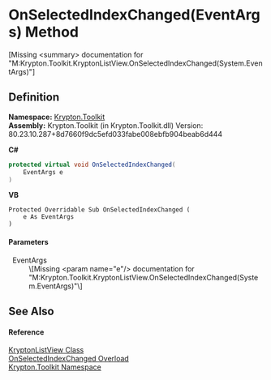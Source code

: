 # OnSelectedIndexChanged(EventArgs) Method


\[Missing &lt;summary&gt; documentation for "M:Krypton.Toolkit.KryptonListView.OnSelectedIndexChanged(System.EventArgs)"\]



## Definition
**Namespace:** <a href="79d2eac2-21f4-54ff-7552-b20c33c30600.md">Krypton.Toolkit</a>  
**Assembly:** Krypton.Toolkit (in Krypton.Toolkit.dll) Version: 80.23.10.287+8d7660f9dc5efd033fabe008ebfb904beab6d444

**C#**
``` C#
protected virtual void OnSelectedIndexChanged(
	EventArgs e
)
```
**VB**
``` VB
Protected Overridable Sub OnSelectedIndexChanged ( 
	e As EventArgs
)
```



#### Parameters
<dl><dt>  EventArgs</dt><dd>\[Missing &lt;param name="e"/&gt; documentation for "M:Krypton.Toolkit.KryptonListView.OnSelectedIndexChanged(System.EventArgs)"\]</dd></dl>

## See Also


#### Reference
<a href="0708dbd3-8b84-d9ff-266c-c945f2b99c05.md">KryptonListView Class</a>  
<a href="a5e061cd-d1c6-82e5-4032-9d1ccddd2da2.md">OnSelectedIndexChanged Overload</a>  
<a href="79d2eac2-21f4-54ff-7552-b20c33c30600.md">Krypton.Toolkit Namespace</a>  

